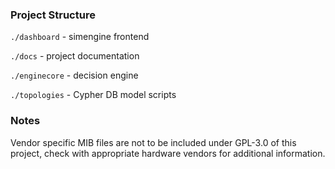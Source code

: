 ### Project Structure

`./dashboard` - simengine frontend 

`./docs` - project documentation

`./enginecore` - decision engine

`./topologies` - Cypher DB model scripts

### Notes

Vendor specific MIB files are not to be included under GPL-3.0 of this project, check with appropriate hardware vendors for additional information.
